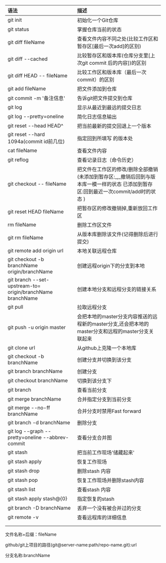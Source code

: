 | 语法 | 描述 |
| :--- | :--- |
| git init | 初始化一个Git仓库 |
| git status | 掌握仓库当前的状态 |
| git diff  fileName | 查看文件内容不同之处\(比较工作区和暂存区\[最后一次add\]的区别\) |
| git diff --cached | 比较暂存区和版本库\(仓库分支里\[上次git commit 后的内容\]\)的区别 |
| git diff HEAD -- fileName | 比较工作区和版本库（最后一次commit）的区别 |
| git add fileName | 把文件添加到仓库 |
| git commit -m '备注信息' | 告诉git把文件提交到仓库 |
| git log | 显示从最近到最远的提交日志 |
| git log --pretty=oneline | 简化日志信息输出 |
| git reset --head HEAD^ | 把当前最新的提交回退上一个版本 |
| git reset --hard  1094a\(commit id前几位\) | 指定回到所填写 的版本处 |
| cat fileName | 查看文件内容 |
| git reflog | 查看记录日志（命令历史） |
| git checkout  --  fileName | 把文件在工作区的修改/删除全部撤销\(未添加到暂存区:_,_撤销后回到与版本库一模一样的状态     已添加到暂存区:回到最近一次commit/add时的状态 \) |
| git reset HEAD fileName | 把暂存区的修改撤销掉,重新放回工作区 |
| rm fileName | 删除工作区文件 |
| git rm fileName | 从版本库删除该文件\(记得删除后进行提交\) |
| git remote add origin  url | 本地关联远程仓库 |
| git checkout -b branchName origin/branchName | 创建远程origin下的分支到本地 |
| git branch --set-upstream-to= origin/branchName   branchName | 创建本地分支和远程分支的链接关系 |
| git pull  | 拉取远程分支 |
| git push -u origin master | 会把本地的master分支内容推送的远程新的master分支,还会把本地的master分支和远程的master分支关联起来 |
| git clone url | 从github上克隆一个本地库 |
| git checkout -b  branchName | 创建分支并切换到该分支 |
| git branch branchName | 创建分支 |
| git checkout branchName | 切换到该分支下 |
| git branch | 查看当前分支 |
| git merge branchName | 合并指定分支到当前分支 |
| git merge --no-ff   branchName | 合并分支时禁用Fast forward |
| git branch -d branchName | 删除分支 |
| git log --graph --pretty=oneline --abbrev-commit | 查看分支合并图 |
| git stash | 把当前工作现场'储藏起来' |
| git stash apply | 恢复工作现场 |
| git stash drop | 删除stash 内容 |
| git stash pop | 恢复工作现场并删除stash内容 |
| git stash list | 查看stash 内容 |
| git stash apply stash@{0} | 指定恢复的stash |
| git branch -D branchName | 丢弃一个没有被合并过的分支 |
| git remote -v | 查看远程库的详细信息 |
|  |  |
|  |  |

文件名称+后缀：fileName

github/git上项目的路径\(git@server-name:path/repo-name.git\):url

分支名称:branchName

#### 




